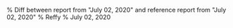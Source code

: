 % Diff between report from "July 02, 2020" and reference report from "July 02, 2020"
% Reffy
% July 02, 2020

